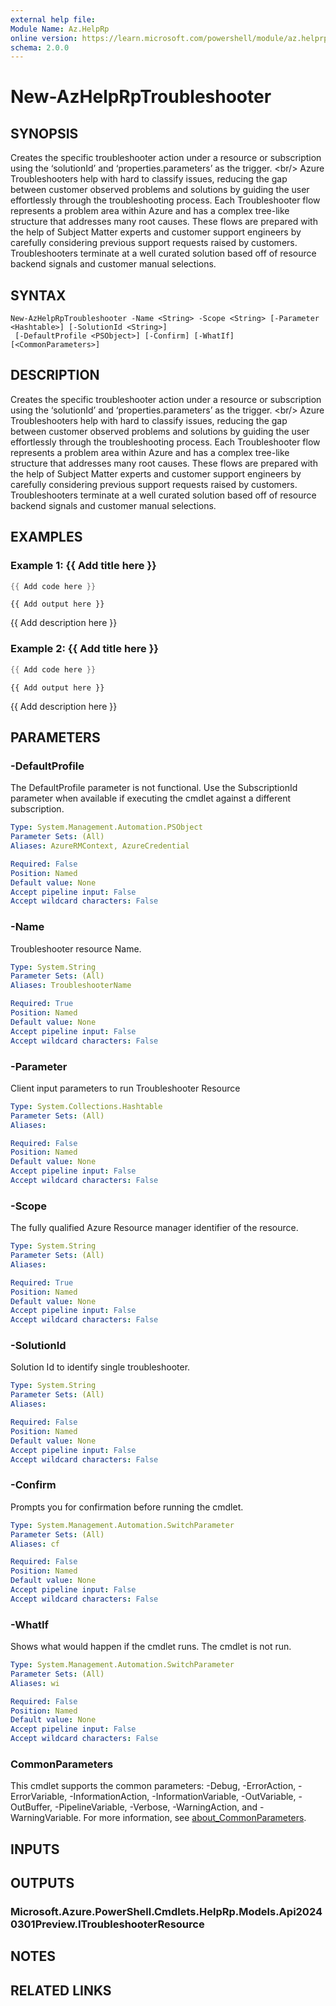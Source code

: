 ```yaml
---
external help file:
Module Name: Az.HelpRp
online version: https://learn.microsoft.com/powershell/module/az.helprp/new-azhelprptroubleshooter
schema: 2.0.0
---
```


# New-AzHelpRpTroubleshooter

## SYNOPSIS
Creates the specific troubleshooter action under a resource or subscription using the ‘solutionId’ and  ‘properties.parameters’ as the trigger.
\<br/\> Azure Troubleshooters help with hard to classify issues, reducing the gap between customer observed problems and solutions by guiding the user effortlessly through the troubleshooting process.
Each Troubleshooter flow represents a problem area within Azure and has a complex tree-like structure that addresses many root causes.
These flows are prepared with the help of Subject Matter experts and customer support engineers by carefully considering previous support requests raised by customers.
Troubleshooters terminate at a well curated solution based off of resource backend signals and customer manual selections.

## SYNTAX

```
New-AzHelpRpTroubleshooter -Name <String> -Scope <String> [-Parameter <Hashtable>] [-SolutionId <String>]
 [-DefaultProfile <PSObject>] [-Confirm] [-WhatIf] [<CommonParameters>]
```

## DESCRIPTION
Creates the specific troubleshooter action under a resource or subscription using the ‘solutionId’ and  ‘properties.parameters’ as the trigger.
\<br/\> Azure Troubleshooters help with hard to classify issues, reducing the gap between customer observed problems and solutions by guiding the user effortlessly through the troubleshooting process.
Each Troubleshooter flow represents a problem area within Azure and has a complex tree-like structure that addresses many root causes.
These flows are prepared with the help of Subject Matter experts and customer support engineers by carefully considering previous support requests raised by customers.
Troubleshooters terminate at a well curated solution based off of resource backend signals and customer manual selections.

## EXAMPLES

### Example 1: {{ Add title here }}
```powershell
{{ Add code here }}
```

```output
{{ Add output here }}
```

{{ Add description here }}

### Example 2: {{ Add title here }}
```powershell
{{ Add code here }}
```

```output
{{ Add output here }}
```

{{ Add description here }}

## PARAMETERS

### -DefaultProfile
The DefaultProfile parameter is not functional.
Use the SubscriptionId parameter when available if executing the cmdlet against a different subscription.

```yaml
Type: System.Management.Automation.PSObject
Parameter Sets: (All)
Aliases: AzureRMContext, AzureCredential

Required: False
Position: Named
Default value: None
Accept pipeline input: False
Accept wildcard characters: False
```

### -Name
Troubleshooter resource Name.

```yaml
Type: System.String
Parameter Sets: (All)
Aliases: TroubleshooterName

Required: True
Position: Named
Default value: None
Accept pipeline input: False
Accept wildcard characters: False
```

### -Parameter
Client input parameters to run Troubleshooter Resource

```yaml
Type: System.Collections.Hashtable
Parameter Sets: (All)
Aliases:

Required: False
Position: Named
Default value: None
Accept pipeline input: False
Accept wildcard characters: False
```

### -Scope
The fully qualified Azure Resource manager identifier of the resource.

```yaml
Type: System.String
Parameter Sets: (All)
Aliases:

Required: True
Position: Named
Default value: None
Accept pipeline input: False
Accept wildcard characters: False
```

### -SolutionId
Solution Id to identify single troubleshooter.

```yaml
Type: System.String
Parameter Sets: (All)
Aliases:

Required: False
Position: Named
Default value: None
Accept pipeline input: False
Accept wildcard characters: False
```

### -Confirm
Prompts you for confirmation before running the cmdlet.

```yaml
Type: System.Management.Automation.SwitchParameter
Parameter Sets: (All)
Aliases: cf

Required: False
Position: Named
Default value: None
Accept pipeline input: False
Accept wildcard characters: False
```

### -WhatIf
Shows what would happen if the cmdlet runs.
The cmdlet is not run.

```yaml
Type: System.Management.Automation.SwitchParameter
Parameter Sets: (All)
Aliases: wi

Required: False
Position: Named
Default value: None
Accept pipeline input: False
Accept wildcard characters: False
```

### CommonParameters
This cmdlet supports the common parameters: -Debug, -ErrorAction, -ErrorVariable, -InformationAction, -InformationVariable, -OutVariable, -OutBuffer, -PipelineVariable, -Verbose, -WarningAction, and -WarningVariable. For more information, see [about_CommonParameters](http://go.microsoft.com/fwlink/?LinkID=113216).

## INPUTS

## OUTPUTS

### Microsoft.Azure.PowerShell.Cmdlets.HelpRp.Models.Api20240301Preview.ITroubleshooterResource

## NOTES

## RELATED LINKS

